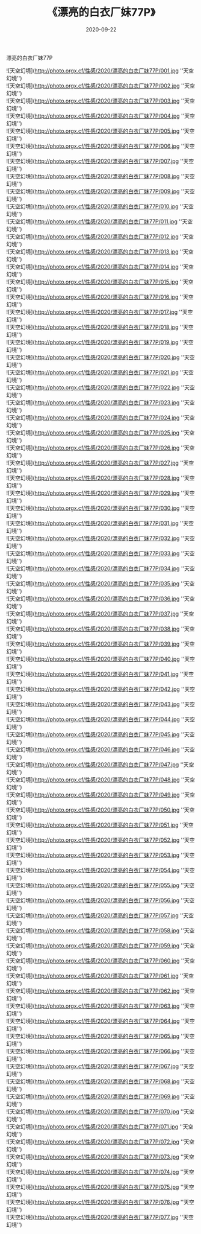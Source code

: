 ﻿---
layout: post
title:  《漂亮的白衣厂妹77P》
date:   2020-09-22
img: http://photo.orgx.cf/性感/2020/漂亮的白衣厂妹77P/000.jpg
tags: [美女, 性感, 泳衣]
---

漂亮的白衣厂妹77P



![天空幻境](http://photo.orgx.cf/性感/2020/漂亮的白衣厂妹77P/001.jpg ''天空幻境'') <br>
![天空幻境](http://photo.orgx.cf/性感/2020/漂亮的白衣厂妹77P/002.jpg ''天空幻境'') <br>
![天空幻境](http://photo.orgx.cf/性感/2020/漂亮的白衣厂妹77P/003.jpg ''天空幻境'') <br>
![天空幻境](http://photo.orgx.cf/性感/2020/漂亮的白衣厂妹77P/004.jpg ''天空幻境'') <br>
![天空幻境](http://photo.orgx.cf/性感/2020/漂亮的白衣厂妹77P/005.jpg ''天空幻境'') <br>
![天空幻境](http://photo.orgx.cf/性感/2020/漂亮的白衣厂妹77P/006.jpg ''天空幻境'') <br>
![天空幻境](http://photo.orgx.cf/性感/2020/漂亮的白衣厂妹77P/007.jpg ''天空幻境'') <br>
![天空幻境](http://photo.orgx.cf/性感/2020/漂亮的白衣厂妹77P/008.jpg ''天空幻境'') <br>
![天空幻境](http://photo.orgx.cf/性感/2020/漂亮的白衣厂妹77P/009.jpg ''天空幻境'') <br>
![天空幻境](http://photo.orgx.cf/性感/2020/漂亮的白衣厂妹77P/010.jpg ''天空幻境'') <br>
![天空幻境](http://photo.orgx.cf/性感/2020/漂亮的白衣厂妹77P/011.jpg ''天空幻境'') <br>
![天空幻境](http://photo.orgx.cf/性感/2020/漂亮的白衣厂妹77P/012.jpg ''天空幻境'') <br>
![天空幻境](http://photo.orgx.cf/性感/2020/漂亮的白衣厂妹77P/013.jpg ''天空幻境'') <br>
![天空幻境](http://photo.orgx.cf/性感/2020/漂亮的白衣厂妹77P/014.jpg ''天空幻境'') <br>
![天空幻境](http://photo.orgx.cf/性感/2020/漂亮的白衣厂妹77P/015.jpg ''天空幻境'') <br>
![天空幻境](http://photo.orgx.cf/性感/2020/漂亮的白衣厂妹77P/016.jpg ''天空幻境'') <br>
![天空幻境](http://photo.orgx.cf/性感/2020/漂亮的白衣厂妹77P/017.jpg ''天空幻境'') <br>
![天空幻境](http://photo.orgx.cf/性感/2020/漂亮的白衣厂妹77P/018.jpg ''天空幻境'') <br>
![天空幻境](http://photo.orgx.cf/性感/2020/漂亮的白衣厂妹77P/019.jpg ''天空幻境'') <br>
![天空幻境](http://photo.orgx.cf/性感/2020/漂亮的白衣厂妹77P/020.jpg ''天空幻境'') <br>
![天空幻境](http://photo.orgx.cf/性感/2020/漂亮的白衣厂妹77P/021.jpg ''天空幻境'') <br>
![天空幻境](http://photo.orgx.cf/性感/2020/漂亮的白衣厂妹77P/022.jpg ''天空幻境'') <br>
![天空幻境](http://photo.orgx.cf/性感/2020/漂亮的白衣厂妹77P/023.jpg ''天空幻境'') <br>
![天空幻境](http://photo.orgx.cf/性感/2020/漂亮的白衣厂妹77P/024.jpg ''天空幻境'') <br>
![天空幻境](http://photo.orgx.cf/性感/2020/漂亮的白衣厂妹77P/025.jpg ''天空幻境'') <br>
![天空幻境](http://photo.orgx.cf/性感/2020/漂亮的白衣厂妹77P/026.jpg ''天空幻境'') <br>
![天空幻境](http://photo.orgx.cf/性感/2020/漂亮的白衣厂妹77P/027.jpg ''天空幻境'') <br>
![天空幻境](http://photo.orgx.cf/性感/2020/漂亮的白衣厂妹77P/028.jpg ''天空幻境'') <br>
![天空幻境](http://photo.orgx.cf/性感/2020/漂亮的白衣厂妹77P/029.jpg ''天空幻境'') <br>
![天空幻境](http://photo.orgx.cf/性感/2020/漂亮的白衣厂妹77P/030.jpg ''天空幻境'') <br>
![天空幻境](http://photo.orgx.cf/性感/2020/漂亮的白衣厂妹77P/031.jpg ''天空幻境'') <br>
![天空幻境](http://photo.orgx.cf/性感/2020/漂亮的白衣厂妹77P/032.jpg ''天空幻境'') <br>
![天空幻境](http://photo.orgx.cf/性感/2020/漂亮的白衣厂妹77P/033.jpg ''天空幻境'') <br>
![天空幻境](http://photo.orgx.cf/性感/2020/漂亮的白衣厂妹77P/034.jpg ''天空幻境'') <br>
![天空幻境](http://photo.orgx.cf/性感/2020/漂亮的白衣厂妹77P/035.jpg ''天空幻境'') <br>
![天空幻境](http://photo.orgx.cf/性感/2020/漂亮的白衣厂妹77P/036.jpg ''天空幻境'') <br>
![天空幻境](http://photo.orgx.cf/性感/2020/漂亮的白衣厂妹77P/037.jpg ''天空幻境'') <br>
![天空幻境](http://photo.orgx.cf/性感/2020/漂亮的白衣厂妹77P/038.jpg ''天空幻境'') <br>
![天空幻境](http://photo.orgx.cf/性感/2020/漂亮的白衣厂妹77P/039.jpg ''天空幻境'') <br>
![天空幻境](http://photo.orgx.cf/性感/2020/漂亮的白衣厂妹77P/040.jpg ''天空幻境'') <br>
![天空幻境](http://photo.orgx.cf/性感/2020/漂亮的白衣厂妹77P/041.jpg ''天空幻境'') <br>
![天空幻境](http://photo.orgx.cf/性感/2020/漂亮的白衣厂妹77P/042.jpg ''天空幻境'') <br>
![天空幻境](http://photo.orgx.cf/性感/2020/漂亮的白衣厂妹77P/043.jpg ''天空幻境'') <br>
![天空幻境](http://photo.orgx.cf/性感/2020/漂亮的白衣厂妹77P/044.jpg ''天空幻境'') <br>
![天空幻境](http://photo.orgx.cf/性感/2020/漂亮的白衣厂妹77P/045.jpg ''天空幻境'') <br>
![天空幻境](http://photo.orgx.cf/性感/2020/漂亮的白衣厂妹77P/046.jpg ''天空幻境'') <br>
![天空幻境](http://photo.orgx.cf/性感/2020/漂亮的白衣厂妹77P/047.jpg ''天空幻境'') <br>
![天空幻境](http://photo.orgx.cf/性感/2020/漂亮的白衣厂妹77P/048.jpg ''天空幻境'') <br>
![天空幻境](http://photo.orgx.cf/性感/2020/漂亮的白衣厂妹77P/049.jpg ''天空幻境'') <br>
![天空幻境](http://photo.orgx.cf/性感/2020/漂亮的白衣厂妹77P/050.jpg ''天空幻境'') <br>
![天空幻境](http://photo.orgx.cf/性感/2020/漂亮的白衣厂妹77P/051.jpg ''天空幻境'') <br>
![天空幻境](http://photo.orgx.cf/性感/2020/漂亮的白衣厂妹77P/052.jpg ''天空幻境'') <br>
![天空幻境](http://photo.orgx.cf/性感/2020/漂亮的白衣厂妹77P/053.jpg ''天空幻境'') <br>
![天空幻境](http://photo.orgx.cf/性感/2020/漂亮的白衣厂妹77P/054.jpg ''天空幻境'') <br>
![天空幻境](http://photo.orgx.cf/性感/2020/漂亮的白衣厂妹77P/055.jpg ''天空幻境'') <br>
![天空幻境](http://photo.orgx.cf/性感/2020/漂亮的白衣厂妹77P/056.jpg ''天空幻境'') <br>
![天空幻境](http://photo.orgx.cf/性感/2020/漂亮的白衣厂妹77P/057.jpg ''天空幻境'') <br>
![天空幻境](http://photo.orgx.cf/性感/2020/漂亮的白衣厂妹77P/058.jpg ''天空幻境'') <br>
![天空幻境](http://photo.orgx.cf/性感/2020/漂亮的白衣厂妹77P/059.jpg ''天空幻境'') <br>
![天空幻境](http://photo.orgx.cf/性感/2020/漂亮的白衣厂妹77P/060.jpg ''天空幻境'') <br>
![天空幻境](http://photo.orgx.cf/性感/2020/漂亮的白衣厂妹77P/061.jpg ''天空幻境'') <br>
![天空幻境](http://photo.orgx.cf/性感/2020/漂亮的白衣厂妹77P/062.jpg ''天空幻境'') <br>
![天空幻境](http://photo.orgx.cf/性感/2020/漂亮的白衣厂妹77P/063.jpg ''天空幻境'') <br>
![天空幻境](http://photo.orgx.cf/性感/2020/漂亮的白衣厂妹77P/064.jpg ''天空幻境'') <br>
![天空幻境](http://photo.orgx.cf/性感/2020/漂亮的白衣厂妹77P/065.jpg ''天空幻境'') <br>
![天空幻境](http://photo.orgx.cf/性感/2020/漂亮的白衣厂妹77P/066.jpg ''天空幻境'') <br>
![天空幻境](http://photo.orgx.cf/性感/2020/漂亮的白衣厂妹77P/067.jpg ''天空幻境'') <br>
![天空幻境](http://photo.orgx.cf/性感/2020/漂亮的白衣厂妹77P/068.jpg ''天空幻境'') <br>
![天空幻境](http://photo.orgx.cf/性感/2020/漂亮的白衣厂妹77P/069.jpg ''天空幻境'') <br>
![天空幻境](http://photo.orgx.cf/性感/2020/漂亮的白衣厂妹77P/070.jpg ''天空幻境'') <br>
![天空幻境](http://photo.orgx.cf/性感/2020/漂亮的白衣厂妹77P/071.jpg ''天空幻境'') <br>
![天空幻境](http://photo.orgx.cf/性感/2020/漂亮的白衣厂妹77P/072.jpg ''天空幻境'') <br>
![天空幻境](http://photo.orgx.cf/性感/2020/漂亮的白衣厂妹77P/073.jpg ''天空幻境'') <br>
![天空幻境](http://photo.orgx.cf/性感/2020/漂亮的白衣厂妹77P/074.jpg ''天空幻境'') <br>
![天空幻境](http://photo.orgx.cf/性感/2020/漂亮的白衣厂妹77P/075.jpg ''天空幻境'') <br>
![天空幻境](http://photo.orgx.cf/性感/2020/漂亮的白衣厂妹77P/076.jpg ''天空幻境'') <br>
![天空幻境](http://photo.orgx.cf/性感/2020/漂亮的白衣厂妹77P/077.jpg ''天空幻境'') <br>